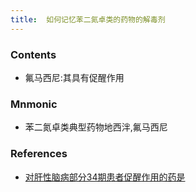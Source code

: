 ```yaml
---
title:  如何记忆苯二氮卓类的药物的解毒剂
--- 
```


### Contents
- 氟马西尼:其具有促醒作用

### Mnmonic
- 苯二氮卓类典型药物地<span class="bred">西</span>泮,氟马<span class="bred">西</span>尼
### References
- [对肝性脑病部分34期患者促醒作用的药是](/对肝性脑病部分34期患者促醒作用的药是)
